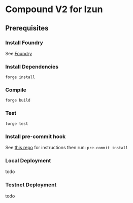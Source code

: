 # Compound V2 for Izun

## Prerequisites

### Install Foundry
See [Foundry](https://github.com/foundry-rs/foundry)

### Install Dependencies
`forge install`

### Compile
`forge build`

### Test
`forge test`

### Install pre-commit hook
See [this repo](https://github.com/0xYYY/foundry-pre-commit) for instructions then run:
`pre-commit install`


### Local Deployment
todo

### Testnet Deployment
todo
